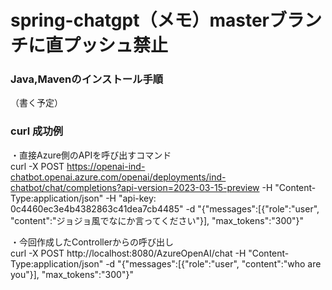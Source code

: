 # spring-chatgpt（メモ）masterブランチに直プッシュ禁止

### Java,Mavenのインストール手順
（書く予定）
### curl 成功例
・直接Azure側のAPIを呼び出すコマンド<br>
curl -X POST https://openai-ind-chatbot.openai.azure.com/openai/deployments/ind-chatbot/chat/completions?api-version=2023-03-15-preview -H "Content-Type:application/json" -H "api-key: 0c4460ec3e4b4382863c41dea7cb4485" -d "{\"messages\":[{\"role\":\"user\", \"content\":\"ジョジョ風でなにか言ってください\"}], \"max_tokens\":"300"}"

・今回作成したControllerからの呼び出し<br>
curl -X POST http://localhost:8080/AzureOpenAI/chat -H "Content-Type:application/json" -d "{\"messages\":[{\"role\":\"user\", \"content\":\"who are you\"}], \"max_tokens\":"300"}"
